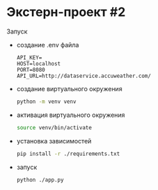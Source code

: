 # Экстерн-проект #2 

Запуск 

- создание .env файла
    ```
    API_KEY=
    HOST=localhost
    PORT=8080
    API_URL=http://dataservice.accuweather.com/
    ```
  
- создание виртуального окружения
    ```bash
    python -m venv venv
    ```

- активация виртуального окружения
    ```bash
    source venv/bin/activate
    ```
  
- установка зависимостей
    ```bash
    pip install -r ./requirements.txt
    ```
  
- запуск
    ```bash
    python ./app.py
    ```